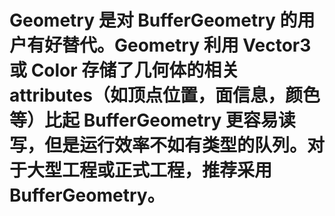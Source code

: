 # Geometry 是对 BufferGeometry 的用户有好替代。Geometry 利用 Vector3 或 Color 存储了几何体的相关 attributes（如顶点位置，面信息，颜色等）比起 BufferGeometry 更容易读写，但是运行效率不如有类型的队列。对于大型工程或正式工程，推荐采用 BufferGeometry。

